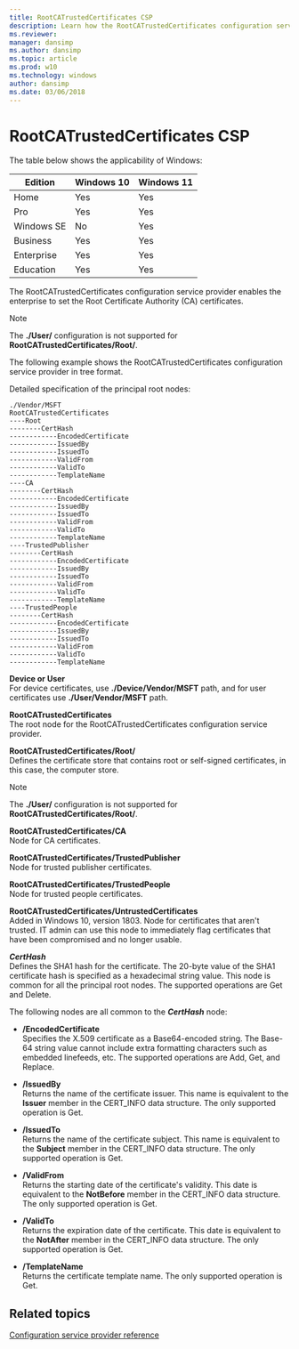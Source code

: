 ```yaml
---
title: RootCATrustedCertificates CSP
description: Learn how the RootCATrustedCertificates configuration service provider (CSP) enables the enterprise to set the Root Certificate Authority (CA) certificates.
ms.reviewer: 
manager: dansimp
ms.author: dansimp
ms.topic: article
ms.prod: w10
ms.technology: windows
author: dansimp
ms.date: 03/06/2018
---
```


# RootCATrustedCertificates CSP

The table below shows the applicability of Windows:

|Edition|Windows 10|Windows 11|
|--- |--- |--- |
|Home|Yes|Yes|
|Pro|Yes|Yes|
|Windows SE|No|Yes|
|Business|Yes|Yes|
|Enterprise|Yes|Yes|
|Education|Yes|Yes|

The RootCATrustedCertificates configuration service provider enables the enterprise to set the Root Certificate Authority (CA) certificates.

> [!Note]
> The **./User/** configuration is not supported for **RootCATrustedCertificates/Root/**.

The following example shows the RootCATrustedCertificates configuration service provider in tree format.

Detailed specification of the principal root nodes:
```
./Vendor/MSFT
RootCATrustedCertificates
----Root
--------CertHash
------------EncodedCertificate
------------IssuedBy
------------IssuedTo
------------ValidFrom
------------ValidTo
------------TemplateName
----CA
--------CertHash
------------EncodedCertificate
------------IssuedBy
------------IssuedTo
------------ValidFrom
------------ValidTo
------------TemplateName
----TrustedPublisher
--------CertHash
------------EncodedCertificate
------------IssuedBy
------------IssuedTo
------------ValidFrom
------------ValidTo
------------TemplateName
----TrustedPeople
--------CertHash
------------EncodedCertificate
------------IssuedBy
------------IssuedTo
------------ValidFrom
------------ValidTo
------------TemplateName
```
<a href="" id="device-or-user"></a>**Device or User**  
For device certificates, use **./Device/Vendor/MSFT** path, and for user certificates use **./User/Vendor/MSFT** path.

<a href="" id="rootcatrustedcertificates"></a>**RootCATrustedCertificates**  
The root node for the RootCATrustedCertificates configuration service provider.

<a href="" id="rootcatrustedcertificates-root-"></a>**RootCATrustedCertificates/Root/**  
Defines the certificate store that contains root or self-signed certificates, in this case, the computer store.

> [!Note]
> The **./User/** configuration is not supported for **RootCATrustedCertificates/Root/**.

<a href="" id="rootcatrustedcertificates-ca"></a>**RootCATrustedCertificates/CA**  
Node for CA certificates.

<a href="" id="rootcatrustedcertificates-trustedpublisher"></a>**RootCATrustedCertificates/TrustedPublisher**  
Node for trusted publisher certificates.

<a href="" id="rootcatrustedcertificates-trustedpeople"></a>**RootCATrustedCertificates/TrustedPeople**  
Node for trusted people certificates.

<a href="" id="rootcatrustedcertificates-untrustedcertificates"></a>**RootCATrustedCertificates/UntrustedCertificates**  
Added in Windows 10, version 1803. Node for certificates that aren't trusted. IT admin can use this node to immediately flag certificates that have been compromised and no longer usable.

<a href="" id="certhash"></a>**_CertHash_**  
Defines the SHA1 hash for the certificate. The 20-byte value of the SHA1 certificate hash is specified as a hexadecimal string value. This node is common for all the principal root nodes.  The supported operations are Get and Delete.

The following nodes are all common to the **_CertHash_** node:

- <a href="" id="-encodedcertificate"></a>**/EncodedCertificate**  
Specifies the X.509 certificate as a Base64-encoded string. The Base-64 string value cannot include extra formatting characters such as embedded linefeeds, etc.  The supported operations are Add, Get, and Replace.

- <a href="" id="-issuedby"></a>**/IssuedBy**  
Returns the name of the certificate issuer. This name is equivalent to the **Issuer** member in the CERT\_INFO data structure.  The only supported operation is Get.

- <a href="" id="-issuedto"></a>**/IssuedTo**  
Returns the name of the certificate subject. This name is equivalent to the **Subject** member in the CERT\_INFO data structure.  The only supported operation is Get.

- <a href="" id="-validfrom"></a>**/ValidFrom**  
Returns the starting date of the certificate's validity. This date is equivalent to the **NotBefore** member in the CERT\_INFO data structure.  The only supported operation is Get.

- <a href="" id="-validto"></a>**/ValidTo**  
Returns the expiration date of the certificate. This date is equivalent to the **NotAfter** member in the CERT\_INFO data structure.  The only supported operation is Get.

- <a href="" id="-templatename"></a>**/TemplateName**  
Returns the certificate template name.  The only supported operation is Get.

## Related topics

[Configuration service provider reference](configuration-service-provider-reference.md)
